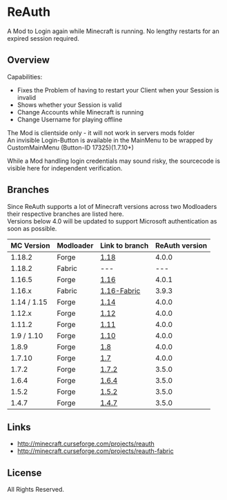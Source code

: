 # ReAuth

A Mod to Login again while Minecraft is running. 
No lengthy restarts for an expired session required.

## Overview

Capabilities:

- Fixes the Problem of having to restart your Client when your Session is invalid
- Shows whether your Session is valid
- Change Accounts while Minecraft is running
- Change Username for playing offline

The Mod is clientside only - it will not work in servers mods folder  
An invisible Login-Button is available in the MainMenu to be wrapped by CustomMainMenu (Button-ID 17325)(1.7.10+)

While a Mod handling login credentials may sound risky, the sourcecode is visible here for independent verification.

## Branches

Since ReAuth supports a lot of Minecraft versions across two Modloaders their respective branches are listed here.  
Versions below 4.0 will be updated to support Microsoft authentication as soon as possible.

| MC Version  | Modloader | Link to branch                                                         | ReAuth version |
|-------------|-----------|------------------------------------------------------------------------|----------------|
| 1.18.2      | Forge     | [1.18](https://github.com/TechnicianLP/ReAuth/tree/1.18)               | 4.0.0          |
| 1.18.2      | Fabric    | ---                                                                    | ---            |
| 1.16.5      | Forge     | [1.16](https://github.com/TechnicianLP/ReAuth/tree/1.16)               | 4.0.1          |
| 1.16.x      | Fabric    | [1.16-Fabric](https://github.com/TechnicianLP/ReAuth/tree/1.16-Fabric) | 3.9.3          |
| 1.14 / 1.15 | Forge     | [1.14](https://github.com/TechnicianLP/ReAuth/tree/1.14)               | 4.0.0          |
| 1.12.x      | Forge     | [1.12](https://github.com/TechnicianLP/ReAuth/tree/1.12)               | 4.0.0          |
| 1.11.2      | Forge     | [1.11](https://github.com/TechnicianLP/ReAuth/tree/1.11)               | 4.0.0          |
| 1.9 / 1.10  | Forge     | [1.10](https://github.com/TechnicianLP/ReAuth/tree/1.10)               | 4.0.0          |
| 1.8.9       | Forge     | [1.8](https://github.com/TechnicianLP/ReAuth/tree/1.8)                 | 4.0.0          |
| 1.7.10      | Forge     | [1.7](https://github.com/TechnicianLP/ReAuth/tree/1.7)                 | 4.0.0          |
| 1.7.2       | Forge     | [1.7.2](https://github.com/TechnicianLP/ReAuth/tree/1.7.2)             | 3.5.0          |
| 1.6.4       | Forge     | [1.6.4](https://github.com/TechnicianLP/ReAuth/tree/1.6.4)             | 3.5.0          |
| 1.5.2       | Forge     | [1.5.2](https://github.com/TechnicianLP/ReAuth/tree/1.5.2)             | 3.5.0          |
| 1.4.7       | Forge     | [1.4.7](https://github.com/TechnicianLP/ReAuth/tree/1.4.7)             | 3.5.0          |

## Links

- http://minecraft.curseforge.com/projects/reauth
- http://minecraft.curseforge.com/projects/reauth-fabric

## License

All Rights Reserved.
